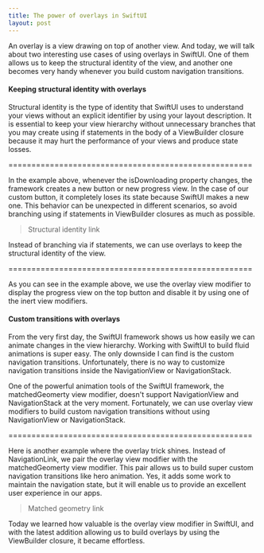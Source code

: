 ```yaml
---
title: The power of overlays in SwiftUI
layout: post
---
```


An overlay is a view drawing on top of another view. And today, we will talk about two interesting use cases of using overlays in SwiftUI. One of them allows us to keep the structural identity of the view, and another one becomes very handy whenever you build custom navigation transitions.

#### Keeping structural identity with overlays
Structural identity is the type of identity that SwiftUI uses to understand your views without an explicit identifier by using your layout description. It is essential to keep your view hierarchy without unnecessary branches that you may create using if statements in the body of a ViewBuilder closure because it may hurt the performance of your views and produce state losses.

=====================================================

In the example above, whenever the isDownloading property changes, the framework creates a new button or new progress view. In the case of our custom button, it completely loses its state because SwiftUI makes a new one. This behavior can be unexpected in different scenarios, so avoid branching using if statements in ViewBuilder closures as much as possible.

> Structural identity link

Instead of branching via if statements, we can use overlays to keep the structural identity of the view.

=====================================================

As you can see in the example above, we use the overlay view modifier to display the progress view on the top button and disable it by using one of the inert view modifiers.

#### Custom transitions with overlays
From the very first day, the SwiftUI framework shows us how easily we can animate changes in the view hierarchy. Working with SwiftUI to build fluid animations is super easy. The only downside I can find is the custom navigation transitions. Unfortunately, there is no way to customize navigation transitions inside the NavigationView or NavigationStack.

One of the powerful animation tools of the SwiftUI framework, the matchedGeomerty view modifier, doesn't support NavigationView and NavigationStack at the very moment. Fortunately, we can use overlay view modifiers to build custom navigation transitions without using NavigationView or NavigationStack.

=====================================================

Here is another example where the overlay trick shines. Instead of NavigationLink, we pair the overlay view modifier with the matchedGeomerty view modifier. This pair allows us to build super custom navigation transitions like hero animation. Yes, it adds some work to maintain the navigation state, but it will enable us to provide an excellent user experience in our apps.

> Matched geometry link

Today we learned how valuable is the overlay view modifier in SwiftUI, and with the latest addition allowing us to build overlays by using the ViewBuilder closure, it became effortless.

